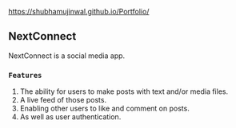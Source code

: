https://shubhamujinwal.github.io/Portfolio/

## NextConnect
NextConnect is a social media app.

### `Features`
1. The ability for users to make posts with text and/or media files.
2. A live feed of those posts.
3. Enabling other users to like and comment on posts.
4. As well as user authentication.
